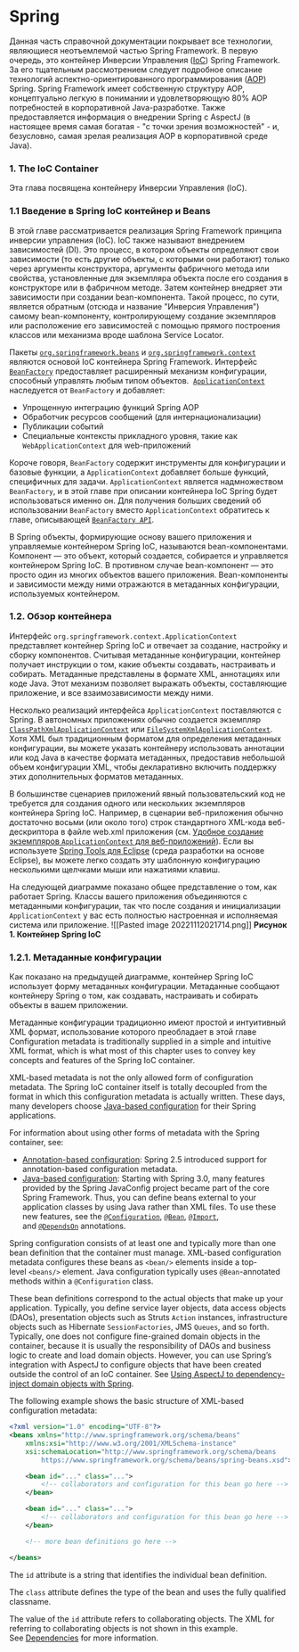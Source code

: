 # Spring
Данная часть справочной документации покрывает все технологии, являющиеся неотъемлемой частью Spring Framework.
В первую очередь, это контейнер Инверсии Управления ([IoC](https://en.wikipedia.org/wiki/Inversion_of_control)) Spring Framework. За его тщательным рассмотрением следует подробное описание технологий аспектно-ориентированного программирования ([AOP](https://en.wikipedia.org/wiki/Aspect-oriented_programming)) Spring. Spring Framework имеет собственную структуру AOP, концептуально легкую в понимании и удовлетворяющую 80% AOP потребностей в корпоративной Java-разработке. Также предоставляется информация о внедрении Spring с AspectJ (в настоящее время самая богатая - "с точки зрения возможностей" - и, безусловно, самая зрелая реализация AOP в корпоративной среде Java).

### 1. The IoC Container
Эта глава посвящена контейнеру Инверсии Управления (IoC).

### 1.1 Введение в Spring IoC контейнер и Beans
В этой главе рассматривается реализация Spring Framework принципа инверсии управления (IoC). IoC также называют внедрением зависимостей (DI). Это процесс, в котором объекты определяют свои зависимости (то есть другие объекты, с которыми они работают) только через аргументы конструктора, аргументы фабричного метода или свойства, установленные для экземпляра объекта после его создания в конструкторе или в фабричном методе. Затем контейнер внедряет эти зависимости при создании bean-компонента. Такой процесс, по сути, является обратным (отсюда и название "Инверсия Управления") самому bean-компоненту, контролирующему создание экземпляров или расположение его зависимостей c помощью прямого построения классов или механизма вроде шаблона Service Locator.

Пакеты [`org.springframework.beans`](https://docs.spring.io/spring-framework/docs/current/javadoc-api/org/springframework/beans/package-summary.html) и [`org.springframework.context`](https://docs.spring.io/spring-framework/docs/current/javadoc-api/org/springframework/context/package-summary.html) являются основой IoC контейнера Spring Framework. Интерфейс [`BeanFactory`](https://docs.spring.io/spring-framework/docs/5.3.23/javadoc-api/org/springframework/beans/factory/BeanFactory.html) предоставляет расширенный механизм конфигурации, способный управлять любым типом объектов.  [`ApplicationContext`](https://docs.spring.io/spring-framework/docs/5.3.23/javadoc-api/org/springframework/context/ApplicationContext.html) наследуется от `BeanFactory` и добавляет:
* Упрощенную интеграцию функций Spring AOP
* Обработчик ресурсов сообщений (для интернационализации) 
* Публикации событий
* Специальные контексты прикладного уровня, такие как `WebApplicationContext` для web-приложений

Короче говоря, `BeanFactory` содержит инструменты для конфигурации и базовые функции, а `ApplicationContext` добавляет больше функций, специфичных для задачи. `ApplicationContext` является надмножеством `BeanFactory`, и в этой главе при описании контейнера IoC Spring будет использоваться именно он. Для получения больших сведений об использовании `BeanFactory` вместо `ApplicationContext` обратитесь к главе, описывающей [`BeanFactory API`](https://docs.spring.io/spring-framework/docs/current/reference/html/core.html#beans-beanfactory).

В Spring объекты, формирующие основу вашего приложения и управляемые контейнером Spring IoC, называются bean-компонентами. Компонент — это объект, который создается, собирается и управляется контейнером Spring IoC. В противном случае bean-компонент — это просто один из многих объектов вашего приложения. Bean-компоненты и зависимости между ними отражаются в метаданных конфигурации, используемых контейнером.

### 1.2. Обзор контейнера
Интерфейс `org.springframework.context.ApplicationContext` представляет контейнер Spring IoC и отвечает за создание, настройку и сборку компонентов. Cчитывая метаданные конфигурации, контейнер получает инструкции о том, какие объекты создавать, настраивать и собирать. Метаданные представлены в формате XML, аннотациях или коде Java. Этот механизм позволяет выражать объекты, составляющие приложение, и все взаимозависимости между ними.

Несколько реализаций интерфейса `ApplicationContext` поставляются с Spring. В автономных приложениях обычно создается экземпляр [`ClassPathXmlApplicationContext`](https://docs.spring.io/spring-framework/docs/5.3.23/javadoc-api/org/springframework/context/support/ClassPathXmlApplicationContext.html) или [`FileSystemXmlApplicationContext`](https://docs.spring.io/spring-framework/docs/5.3.23/javadoc-api/org/springframework/context/support/FileSystemXmlApplicationContext.html). Хотя XML был традиционным форматом для определения метаданных конфигурации, вы можете указать контейнеру использовать аннотации или код Java в качестве формата метаданных, предоставив небольшой объем конфигурации XML, чтобы декларативно включить поддержку этих дополнительных форматов метаданных.

В большинстве сценариев приложений явный пользовательский код не требуется для создания одного или нескольких экземпляров контейнера Spring IoC. Например, в сценарии веб-приложения обычно достаточно восьми (или около того) строк стандартного XML-кода веб-дескриптора в файле web.xml приложения (см. [Удобное создание экземпляров `ApplicationContext` для веб-приложений](https://docs.spring.io/spring-framework/docs/current/reference/html/core.html#context-create)). Если вы используете [Spring Tools для Eclipse](https://spring.io/tools) (среда разработки на основе Eclipse), вы можете легко создать эту шаблонную конфигурацию несколькими щелчками мыши или нажатиями клавиш.

На следующей диаграмме показано общее представление о том, как работает Spring. Классы вашего приложения объединяются с метаданными конфигурации, так что после создания и инициализации `ApplicationContext` у вас есть полностью настроенная и исполняемая система или приложение.
![[Pasted image 20221112021714.png]]
**Рисунок 1. Контейнер Spring IoC**

### 1.2.1. Метаданные конфигурации
Как показано на предыдущей диаграмме, контейнер Spring IoC использует форму метаданных конфигурации. Метаданные сообщают контейнеру Spring о том, как создавать, настраивать и собирать объекты в вашем приложении.

Метаданные конфигурации традиционно имеют простой и интуитивный XML формат, использование которого преобладает в этой главе
Configuration metadata is traditionally supplied in a simple and intuitive XML format, which is what most of this chapter uses to convey key concepts and features of the Spring IoC container.

XML-based metadata is not the only allowed form of configuration metadata. The Spring IoC container itself is totally decoupled from the format in which this configuration metadata is actually written. These days, many developers choose [Java-based configuration](https://docs.spring.io/spring-framework/docs/current/reference/html/core.html#beans-java) for their Spring applications.

For information about using other forms of metadata with the Spring container, see:

-   [Annotation-based configuration](https://docs.spring.io/spring-framework/docs/current/reference/html/core.html#beans-annotation-config): Spring 2.5 introduced support for annotation-based configuration metadata.
-   [Java-based configuration](https://docs.spring.io/spring-framework/docs/current/reference/html/core.html#beans-java): Starting with Spring 3.0, many features provided by the Spring JavaConfig project became part of the core Spring Framework. Thus, you can define beans external to your application classes by using Java rather than XML files. To use these new features, see the [`@Configuration`](https://docs.spring.io/spring-framework/docs/current/javadoc-api/org/springframework/context/annotation/Configuration.html), [`@Bean`](https://docs.spring.io/spring-framework/docs/current/javadoc-api/org/springframework/context/annotation/Bean.html), [`@Import`](https://docs.spring.io/spring-framework/docs/current/javadoc-api/org/springframework/context/annotation/Import.html), and [`@DependsOn`](https://docs.spring.io/spring-framework/docs/current/javadoc-api/org/springframework/context/annotation/DependsOn.html) annotations.

Spring configuration consists of at least one and typically more than one bean definition that the container must manage. XML-based configuration metadata configures these beans as `<bean/>` elements inside a top-level `<beans/>` element. Java configuration typically uses `@Bean`-annotated methods within a `@Configuration` class.

These bean definitions correspond to the actual objects that make up your application. Typically, you define service layer objects, data access objects (DAOs), presentation objects such as Struts `Action` instances, infrastructure objects such as Hibernate `SessionFactories`, JMS `Queues`, and so forth. Typically, one does not configure fine-grained domain objects in the container, because it is usually the responsibility of DAOs and business logic to create and load domain objects. However, you can use Spring’s integration with AspectJ to configure objects that have been created outside the control of an IoC container. See [Using AspectJ to dependency-inject domain objects with Spring](https://docs.spring.io/spring-framework/docs/current/reference/html/core.html#aop-atconfigurable).

The following example shows the basic structure of XML-based configuration metadata:

```xml
<?xml version="1.0" encoding="UTF-8"?>
<beans xmlns="http://www.springframework.org/schema/beans"
    xmlns:xsi="http://www.w3.org/2001/XMLSchema-instance"
    xsi:schemaLocation="http://www.springframework.org/schema/beans
        https://www.springframework.org/schema/beans/spring-beans.xsd">

    <bean id="..." class="...">  
        <!-- collaborators and configuration for this bean go here -->
    </bean>

    <bean id="..." class="...">
        <!-- collaborators and configuration for this bean go here -->
    </bean>

    <!-- more bean definitions go here -->

</beans>
```

The `id` attribute is a string that identifies the individual bean definition.

The `class` attribute defines the type of the bean and uses the fully qualified classname.

The value of the `id` attribute refers to collaborating objects. The XML for referring to collaborating objects is not shown in this example. See [Dependencies](https://docs.spring.io/spring-framework/docs/current/reference/html/core.html#beans-dependencies) for more information.
